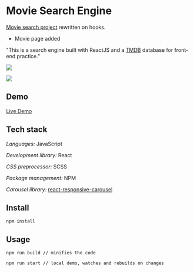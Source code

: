 # Movie Search Engine

[Movie search project](https://github.com/silkesssji/movie-search-engine/) rewritten on hooks.

- Movie page added

"This is a search engine built with ReactJS and a [TMDB](https://developers.themoviedb.org/) database for front-end practice."

![](https://github.com/silkesssji/movie-search-engine-hooks/blob/master/src/img/mainPage.png)

![](https://github.com/silkesssji/movie-search-engine-hooks/blob/master/src/img/moviePage.png)

## Demo

[Live Demo](https://silkesssji.github.io/movie-search-engine/)

## Tech stack

*Languages:* JavaScript

*Development library:* React

*CSS preprocessor:* SCSS

*Package management:* NPM

*Carousel library:* [react-responsive-carousel](https://www.npmjs.com/package/react-responsive-carousel/)

## Install

```
npm install
```

## Usage

```
npm run build // minifies the code

npm run start // local demo, watches and rebuilds on changes
```
